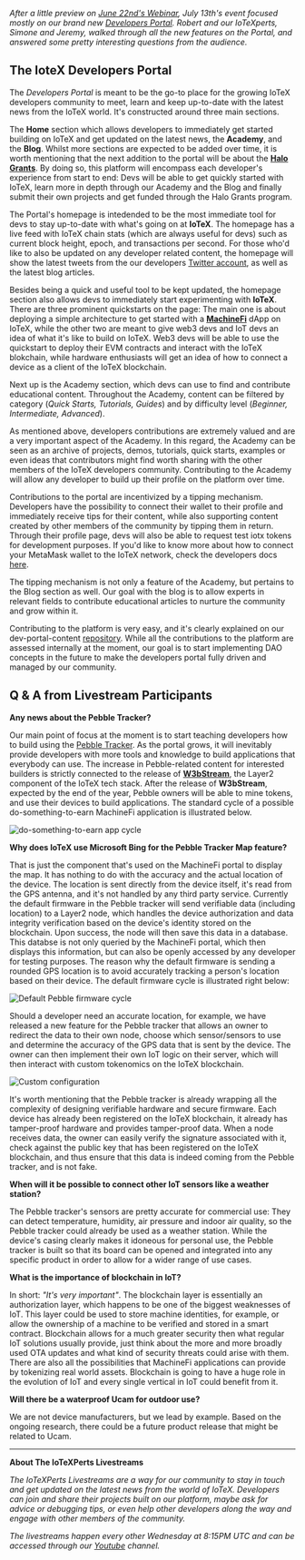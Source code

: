 *After a little preview on [June 22nd's Webinar](https://developers.iotex.io/blogposts/IoTeXPerts-June-22-Livestream-Recap), July 13th's event focused mostly on our brand new [Developers Portal](https://developers.iotex.io/). Robert and our IoTeXperts, Simone and Jeremy, walked through all the new features on the Portal, and answered some pretty interesting questions from the audience.*


## The IoteX Developers Portal 
The *Developers Portal* is meant to be the go-to place for the growing IoTeX developers community to meet, learn and keep up-to-date with the latest news from the IoTeX world. It's constructed around three main sections.

The **Home** section which allows developers to immediately get started building on IoTeX and get updated on the latest news, the **Academy**, and the **Blog**. Whilst more sections are expected to be added over time, it is worth mentioning that the next addition to the portal will be about the [**Halo Grants**](https://community.iotex.io/c/halo-grants/61). By doing so, this platform will encompass each developer's experience from start to end: Devs will be able to get quickly started with IoTeX, learn more in depth through our Academy and the Blog and finally submit their own projects and get funded through the Halo Grants program.

The Portal's homepage is intedended to be the most immediate tool for devs to stay up-to-date with what's going on at **IoTeX**. The homepage has a live feed with IoTeX chain stats (which are always useful for devs) such as current block height, epoch, and transactions per second. For those who'd like to also be updated on any developer related content, the homepage will show the latest tweets from the our developers [Twitter account](https://twitter.com/iotex_dev), as well as the latest blog articles. 

Besides being a quick and useful tool to be kept updated, the homepage section also allows devs to immediately start experimenting with **IoTeX**. There are three prominent quickstarts on the page: The main one is about deploying a simple architecture to get started with a [**MachineFi**](https://machinefi.com/) dApp on IoTeX, while the other two are meant to give web3 devs and IoT devs an idea of what it's like to build on IoTeX. Web3 devs will be able to use the quickstart to deploy their EVM contracts and interact with the IoTeX blokchain, while hardware enthusiasts will get an idea of how to connect a device as a client of the IoTeX blockchain.

Next up is the Academy section, which devs can use to find and contribute educational content. Throughout the Academy, content can be filtered by category (*Quick Starts, Tutorials, Guides*) and by difficulty level (*Beginner, Intermediate, Advanced*). 

As mentioned above, developers contributions are extremely valued and are a very important aspect of the Academy. In this regard, the Academy can be seen as an archive of projects, demos, tutorials, quick starts, examples or even ideas that contributors might find worth sharing with the other members of the IoTeX developers community. Contributing to the Academy will allow any developer to build up their profile on the platform over time. 

Contributions to the portal are incentivized by a tipping mechanism. Developers have the possibility to connect their wallet to their profile and immediately receive tips for their content, while also supporting content created by other members of the community by tipping them in return. Through their profile page, devs will also be able to request test iotx tokens for development purposes. If you'd like to know more about how to connect your MetaMask wallet to the IoTeX network, check the developers docs [here](https://app.gitbook.com/o/-MQ9LhchTp7_QJr-AYG0/s/-MUPHwAAaa4_zIrX70rA/get-started/iotex-wallets/metamask).

The tipping mechanism is not only a feature of the Academy, but pertains to the Blog section as well. Our goal with the blog is to allow experts in relevant fields to contribute educational articles to nurture the community and grow within it. 

Contributing to the platform is very easy, and it's clearly explained on our dev-portal-content [repository](https://github.com/iotexproject/dev-portal-content). While all the contributions to the platform are assessed internally at the moment, our goal is to start implementing DAO concepts in the future to make the developers portal fully driven and managed by our community. 



## Q & A from Livestream Participants

**Any news about the Pebble Tracker?**

Our main point of focus at the moment is to start teaching developers how to build using the [Pebble Tracker](https://metapebble.app/). As the portal grows, it will inevitably provide developers with more tools and knowledge to build applications that everybody can use. The increase in Pebble-related content for interested builders is strictly connected to the release of [**W3bStream**](https://app.gitbook.com/o/-MQ9LhchTp7_QJr-AYG0/s/-MUPHwAAaa4_zIrX70rA/machinefi/w3bstream-network), the Layer2 component of the IoTeX tech stack. After the release of **W3bStream**, expected by the end of the year, Pebble owners will be able to mine tokens, and use their devices to build applications. The standard cycle of a possible do-something-to-earn MachineFi application is illustrated below. 

![do-something-to-earn app cycle](https://user-images.githubusercontent.com/77351244/180025197-eeaefe06-9634-4906-9afa-b1abe28cffe3.png)



**Why does IoTeX use Microsoft Bing for the Pebble Tracker Map feature?**

That is just the component that's used on the MachineFi portal to display the map. It has nothing to do with the accuracy and the actual location of the device. The location is sent directly from the device itself, it's read from the GPS antenna, and it's not handled by any third party service. 
Currently the default firmware in the Pebble tracker will send verifiable data (including location) to a Layer2 node, which handles the device authorization and data integrity verification based on the device's identity stored on the blockchain. Upon success, the node will then save this data in a database. This databse is not only queried by the MachineFi portal, which then displays this information, but can also be openly accessed by any developer for testing purposes. The reason why the default firmware is sending a rounded GPS location is to avoid accurately tracking a person's location based on their device. The default firmware cycle is illustrated right below: 


![Default Pebble firmware cycle](https://user-images.githubusercontent.com/77351244/180023722-98523d72-b388-4d3b-82e2-ee6b8d589b4a.png)


Should a developer need an accurate location, for example, we have released a new feature for the Pebble tracker that allows an owner to redirect the data to their own node, choose which sensor/sensors to use and determine the accuracy of the GPS data that is sent by the device. The owner can then implement their own IoT logic on their server, which will then interact with custom tokenomics on the IoTeX blockchain. 

![Custom configuration](https://user-images.githubusercontent.com/77351244/180024507-483488b8-6afb-47d1-8a48-0456e6b273ec.png)


It's worth mentioning that the Pebble tracker is already wrapping all the complexity of designing verifiable hardware and secure firmware. Each device has already been registered on the IoTeX blockchain, it already has tamper-proof hardware and provides tamper-proof data.  When a node receives data, the owner can easily verify the signature associated with it, check against the public key that has been registered on the IoTeX blockchain, and thus ensure that this data is indeed coming from the Pebble tracker, and is not fake. 


**When will it be possible to connect other IoT sensors like a weather station?**

The Pebble tracker's sensors are pretty accurate for commercial use: They can detect temperature, humidity, air pressure and indoor air quality, so the Pebble tracker could already be used as a weather station. While the device's casing clearly makes it idoneous for personal use, the Pebble tracker is built so that its board can be opened and integrated into any specific product in order to allow for a wider range of use cases. 


**What is the importance of blockchain in IoT?**

In short: *"It's very important"*. The blockchain layer is essentially an authorization layer, which happens to be one of the biggest weaknesses of IoT. This layer could be used to store machine identities, for example, or allow the ownership of a machine to be verified and stored in a smart contract. Blockchain allows for a much greater security then what regular IoT solutions usually provide, just think about the more and more broadly used OTA updates and what kind of security threats could arise with them. There are also all the possibilities that MachineFi applications can provide by tokenizing real world assets. Blockchain is going to have a huge role in the evolution of IoT and every single vertical in IoT could benefit from it. 


**Will there be a waterproof Ucam for outdoor use?**

We are not device manufacturers, but we lead by example. Based on the ongoing research, there could be a future product release that might be related to Ucam. 


___
**About The IoTeXPerts Livestreams**

*The IoTeXPerts Livestreams are a way for our community to stay in touch and get updated on the latest news from the world of IoTeX. Developers can join and share their projects built on our platform, maybe ask for advice or debugging tips, or even help other developers along the way and engage with other members of the community.*

*The livestreams happen every other Wednesday at 8:15PM UTC and can be accessed through our [Youtube](https://www.youtube.com/c/IoTeXOfficialChannel) channel.*

